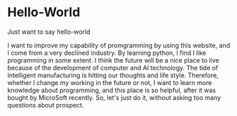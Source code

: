 # Hello-World
Just want to say hello-world

I want to improve my capability of promgramming by using this website, and I come from a very declined industry. By learning python, I find I like programming in some extent. I think the future will be a nice place to live because of the development of computer and AI technology. The tide of Intelligent manufacturing is hitting our thoughts and life style. Therefore, whether I change my working in the future or not, I want to learn more knowledge about programming, and this place is so helpful, after it was bought by MicroSoft recently. So, let's just do it, without asking too many questions about prospect.
